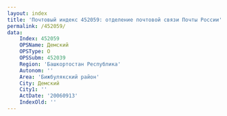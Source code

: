 ```yaml
---
layout: index
title: 'Почтовый индекс 452059: отделение почтовой связи Почты России'
permalink: /452059/
data:
    Index: 452059
    OPSName: Демский
    OPSType: О
    OPSSubm: 452039
    Region: 'Башкортостан Республика'
    Autonom: ''
    Area: 'Бижбулякский район'
    City: Демский
    City1: ''
    ActDate: '20060913'
    IndexOld: ''
---
```

